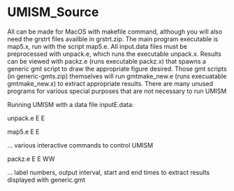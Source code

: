 # UMISM_Source
All can be made for MacOS with makefile command, although you will also need the grstrt files availble in grstrt.zip. 
The main program executable is map5.x, run with the script map5.e. 
All input.data files must be preprocessed with unpack.e, which runs the executable unpack.x.
Results can be viewed with packz.e (runs executable packz.x) that spawns a generic gmt script to draw the appropriate figure desired.
Those gmt scripts (in generic-gmts.zip) themselves will run gmtmake_new.e (runs execuatable gmtmake_new.x) to extract appropriate results.
There are many unused programs for various special purposes that are not necessary to run UMISM

Running UMISM with a data file inputE.data:

unpack.e E E

map5.e E E

...  various interactive commands to control UMISM

packz.e E E WW

...  label numbers, output interval, start and end times to extract results displayed with generic.gmt

